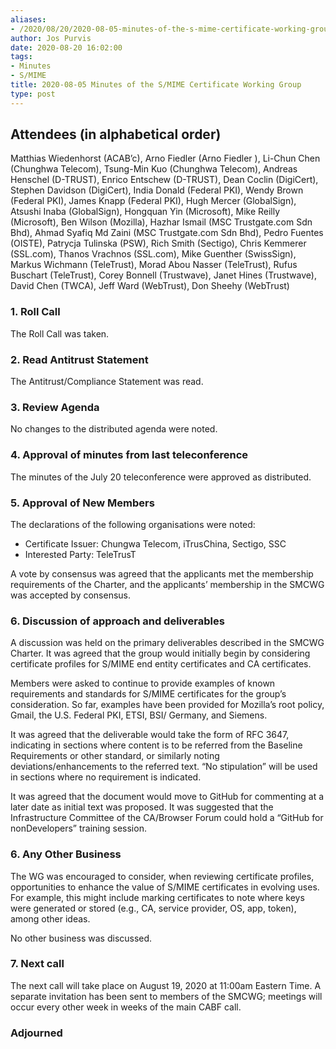 ```yaml
---
aliases:
- /2020/08/20/2020-08-05-minutes-of-the-s-mime-certificate-working-group/
author: Jos Purvis
date: 2020-08-20 16:02:00
tags:
- Minutes
- S/MIME
title: 2020-08-05 Minutes of the S/MIME Certificate Working Group
type: post
---
```


## Attendees (in alphabetical order)

Matthias Wiedenhorst (ACAB’c), Arno Fiedler (Arno Fiedler ), Li-Chun Chen (Chunghwa Telecom), Tsung-Min Kuo (Chunghwa Telecom), Andreas Henschel (D-TRUST), Enrico Entschew (D-TRUST), Dean Coclin (DigiCert), Stephen Davidson (DigiCert), India Donald (Federal PKI), Wendy Brown (Federal PKI), James Knapp (Federal PKI), Hugh Mercer (GlobalSign), Atsushi Inaba (GlobalSign), Hongquan Yin (Microsoft), Mike Reilly (Microsoft), Ben Wilson (Mozilla), Hazhar Ismail (MSC Trustgate.com Sdn Bhd), Ahmad Syafiq Md Zaini (MSC Trustgate.com Sdn Bhd), Pedro Fuentes (OISTE), Patrycja Tulinska (PSW), Rich Smith (Sectigo), Chris Kemmerer (SSL.com), Thanos Vrachnos (SSL.com), Mike Guenther (SwissSign), Markus Wichmann (TeleTrust), Morad Abou Nasser (TeleTrust), Rufus Buschart (TeleTrust), Corey Bonnell (Trustwave), Janet Hines (Trustwave), David Chen (TWCA), Jeff Ward (WebTrust), Don Sheehy (WebTrust)

### 1. Roll Call

The Roll Call was taken.

### 2. Read Antitrust Statement

The Antitrust/Compliance Statement was read.

### 3. Review Agenda

No changes to the distributed agenda were noted.

### 4. Approval of minutes from last teleconference

The minutes of the July 20 teleconference were approved as distributed.

### 5. Approval of New Members

The declarations of the following organisations were noted:

- Certificate Issuer: Chungwa Telecom, iTrusChina, Sectigo, SSC
- Interested Party: TeleTrusT

A vote by consensus was agreed that the applicants met the membership requirements of the Charter, and the applicants’ membership in the SMCWG was accepted by consensus.

### 6. Discussion of approach and deliverables

A discussion was held on the primary deliverables described in the SMCWG Charter. It was agreed that the group would initially begin by considering certificate profiles for S/MIME end entity certificates and CA certificates.

Members were asked to continue to provide examples of known requirements and standards for S/MIME certificates for the group’s consideration. So far, examples have been provided for Mozilla’s root policy, Gmail, the U.S. Federal PKI, ETSI, BSI/ Germany, and Siemens.

It was agreed that the deliverable would take the form of RFC 3647, indicating in sections where content is to be referred from the Baseline Requirements or other standard, or similarly noting deviations/enhancements to the referred text. “No stipulation” will be used in sections where no requirement is indicated.

It was agreed that the document would move to GitHub for commenting at a later date as initial text was proposed. It was suggested that the Infrastructure Committee of the CA/Browser Forum could hold a “GitHub for nonDevelopers” training session.

### 6. Any Other Business

The WG was encouraged to consider, when reviewing certificate profiles, opportunities to enhance the value of S/MIME certificates in evolving uses. For example, this might include marking certificates to note where keys were generated or stored (e.g., CA, service provider, OS, app, token), among other ideas.

No other business was discussed.

### 7. Next call

The next call will take place on August 19, 2020 at 11:00am Eastern Time. A separate invitation has been sent to members of the SMCWG; meetings will occur every other week in weeks of the main CABF call.

### Adjourned